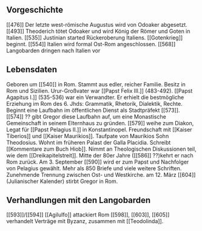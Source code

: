 ## Vorgeschichte
[[476]] Der letzte west-römische Augustus wird von Odoaker abgesetzt.
[[493]] Theoderich tötet Odoaker und wird König der Römer und Goten in Italien.
[[535]] Justinian started Rückeroberung Italiens.
[[Gotenkrieg]] beginnt.
[[554]] Italien wird formal Ost-Rom angeschlossen.
[[568]] Langobarden dringen nach Italien vor
## Lebensdaten
Geboren um [[540]] in Rom.
Stammt aus edler, reicher Familie. Besitz in Rom und Sizilien.
Urur-Großvater war [[Papst Felix III.]] (483-492).
[[Papst Agapitus I.]] (535-536) war ein Verwandter.
Er erhielt die bestmögliche Erziehung im Rom des 6. Jhds: Grammatik, Rhetorik, Dialektik, Rechte.
Beginnt eine Laufbahn im öffentlichen Dienst als Stadtpräfekt [[573]].
[[574]] ?? gibt Gregor diese Laufbahn auf, um eine Monastische Gemeinschaft in seinem Elternhaus zu gründen.
[[579]] weihe zum Diakon, Legat für [[Papst Pelagius II.]] in Konstantinopel.
Freundschaft mit [[Kaiser Tiberios]] und [[Kaiser Maurikios]]. Taufpate von Maurikios Sohn Theodosius.
Wohnt im früheren Palast der Galla Placidia. Schreibt [[Kommentare zum Buch Hiob]]. Nimmt an Theologischen Diskussionen teil, wie dem [[Dreikapitelstreit]].
Mitte der 80er Jahre ([[586]] ??)kehrt er nach Rom zurück.
Am 3. September [[590]] wird er zum Papst und Nachfolger von Pelagius gewählt.
Mehr als 850 Briefe und viele weitere Schriften.
Zunehmende Trennung zwischen Ost- und Westkirche.
am 12. März [[604]] (Julianischer Kalender) stirbt Gregor in Rom.

## Verhandlungen mit den Langobarden
[[593]]/[[594]] [[Agilulfo]] attackiert Rom
[[598]], [[603]], [[605]] verhandelt Verträge mit Byzanz, zusammen mit [[Teodolinda]]. 
